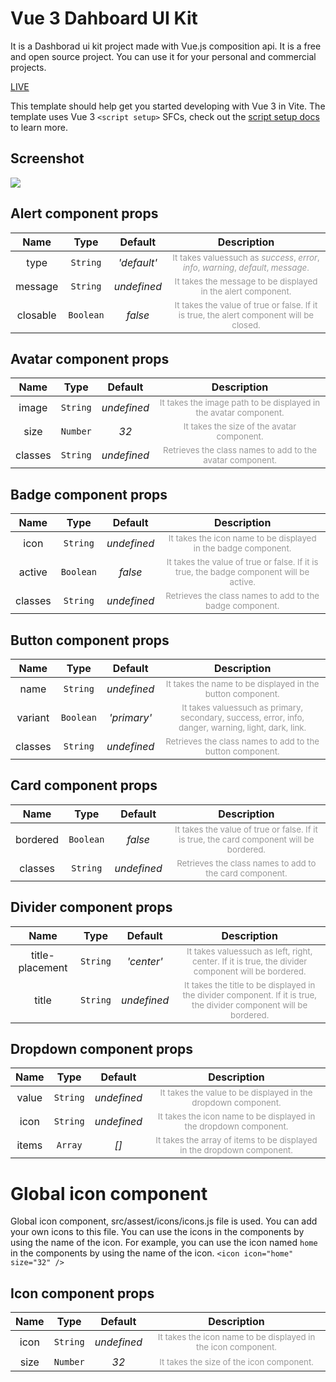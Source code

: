 # Vue 3 Dahboard UI Kit

It is a Dashborad ui kit project made with Vue.js composition api. It is a free and open source project. You can use it for your personal and commercial projects.

<a href="https://appleteam.netlify.app/"> LIVE </a>

This template should help get you started developing with Vue 3 in Vite. The template uses Vue 3 `<script setup>` SFCs, check out the [script setup docs](https://v3.vuejs.org/api/sfc-script-setup.html#sfc-script-setup) to learn more.

## Screenshot

<img src="./screenshot/screenshot.gif" />

## Alert component props

|   Name   |   Type    |   Default   |                                                      Description                                                       |
| :------: | :-------: | :---------: | :--------------------------------------------------------------------------------------------------------------------: |
|   type   | `String`  | _'default'_ |   <sub style="color: #999">It takes values ​​such as _success_, _error_, _info_, _warning_, _default_, _message_.</sub>   |
| message  | `String`  | _undefined_ |              <sub style="color: #999">It takes the message to be displayed in the alert component.</sub>               |
| closable | `Boolean` |   _false_   | <sub style="color: #999">It takes the value of true or false. If it is true, the alert component will be closed.</sub> |

## Avatar component props

|  Name   |   Type   |   Default   |                                           Description                                           |
| :-----: | :------: | :---------: | :---------------------------------------------------------------------------------------------: |
|  image  | `String` | _undefined_ | <sub style="color: #999">It takes the image path to be displayed in the avatar component.</sub> |
|  size   | `Number` |    _32_     |            <sub style="color: #999">It takes the size of the avatar component.</sub>            |
| classes | `String` | _undefined_ |    <sub style="color: #999">Retrieves the class names to add to the avatar component.</sub>     |

## Badge component props

|  Name   |   Type    |   Default   |                                                      Description                                                       |
| :-----: | :-------: | :---------: | :--------------------------------------------------------------------------------------------------------------------: |
|  icon   | `String`  | _undefined_ |             <sub style="color: #999">It takes the icon name to be displayed in the badge component.</sub>              |
| active  | `Boolean` |   _false_   | <sub style="color: #999">It takes the value of true or false. If it is true, the badge component will be active.</sub> |
| classes | `String`  | _undefined_ |                <sub style="color: #999">Retrieves the class names to add to the badge component.</sub>                 |

## Button component props

|  Name   |   Type    |   Default   |                                                              Description                                                               |
| :-----: | :-------: | :---------: | :------------------------------------------------------------------------------------------------------------------------------------: |
|  name   | `String`  | _undefined_ |                       <sub style="color: #999">It takes the name to be displayed in the button component.</sub>                        |
| variant | `Boolean` | _'primary'_ | <sub style="color: #999">It takes values ​​such as primary, secondary, success, error, info, danger, warning, light, dark, link.</sub> |
| classes | `String`  | _undefined_ |                        <sub style="color: #999">Retrieves the class names to add to the button component.</sub>                        |

## Card component props

|   Name   |   Type    |   Default   |                                                       Description                                                       |
| :------: | :-------: | :---------: | :---------------------------------------------------------------------------------------------------------------------: |
| bordered | `Boolean` |   _false_   | <sub style="color: #999">It takes the value of true or false. If it is true, the card component will be bordered.</sub> |
| classes  | `String`  | _undefined_ |                 <sub style="color: #999">Retrieves the class names to add to the card component.</sub>                  |

## Divider component props

|      Name       |   Type   |   Default   |                                                                    Description                                                                     |
| :-------------: | :------: | :---------: | :------------------------------------------------------------------------------------------------------------------------------------------------: |
| title-placement | `String` | _'center'_  |        <sub style="color: #999">It takes values ​​such as left, right, center. If it is true, the divider component will be bordered.</sub>        |
|      title      | `String` | _undefined_ | <sub style="color: #999">It takes the title to be displayed in the divider component. If it is true, the divider component will be bordered.</sub> |

## Dropdown component props

| Name  |   Type   |   Default   |                                              Description                                              |
| :---: | :------: | :---------: | :---------------------------------------------------------------------------------------------------: |
| value | `String` | _undefined_ |     <sub style="color: #999">It takes the value to be displayed in the dropdown component.</sub>      |
| icon  | `String` | _undefined_ |   <sub style="color: #999">It takes the icon name to be displayed in the dropdown component.</sub>    |
| items | `Array`  |    _[]_     | <sub style="color: #999">It takes the array of items to be displayed in the dropdown component.</sub> |

# Global icon component

Global icon component, src/assest/icons/icons.js file is used. You can add your own icons to this file. You can use the icons in the components by using the name of the icon. For example, you can use the icon named `home` in the components by using the name of the icon.
`<icon icon="home" size="32" />`

## Icon component props

| Name |   Type   |   Default   |                                         Description                                          |
| :--: | :------: | :---------: | :------------------------------------------------------------------------------------------: |
| icon | `String` | _undefined_ | <sub style="color: #999">It takes the icon name to be displayed in the icon component.</sub> |
| size | `Number` |    _32_     |           <sub style="color: #999">It takes the size of the icon component.</sub>            |
